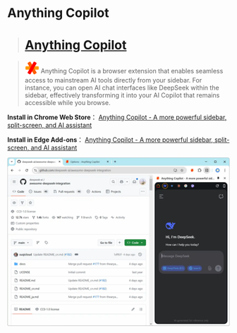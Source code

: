 # Anything Copilot

> # [**Anything Copilot**](https://github.com/baotlake/anything-copilot)

> <sub>![](./assets/logo_16x16.svg)</sub> Anything Copilot is a browser extension that enables seamless access to mainstream AI tools directly from your sidebar. For instance, you can open AI chat interfaces like DeepSeek within the sidebar, effectively transforming it into your AI Copilot that remains accessible while you browse.

**Install in Chrome Web Store**： [Anything Copilot - A more powerful sidebar, split-screen, and AI assistant](https://chromewebstore.google.com/detail/anything-copilot-a-more-p/lilckelmopbcffmglfmfhelaajhjpcff)

**Install in Edge Add-ons**： [Anything Copilot - A more powerful sidebar, split-screen, and AI assistant](https://microsoftedge.microsoft.com/addons/detail/anything-copilot-a-more/lbeehbkcmjaopnlccpjcdgamcabhnanl)


![](./assets/Screenshot_DeepSeek.webp)
